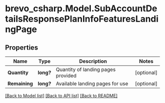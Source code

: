 # brevo_csharp.Model.SubAccountDetailsResponsePlanInfoFeaturesLandingPage
## Properties

Name | Type | Description | Notes
------------ | ------------- | ------------- | -------------
**Quantity** | **long?** | Quantity of landing pages provided | [optional] 
**Remaining** | **long?** | Available landing pages for use | [optional] 

[[Back to Model list]](../README.md#documentation-for-models) [[Back to API list]](../README.md#documentation-for-api-endpoints) [[Back to README]](../README.md)

